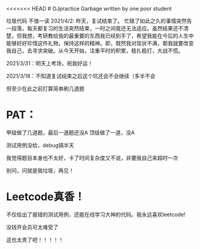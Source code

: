 <<<<<<< HEAD
﻿﻿﻿# OJpractice
Garbage written by one poor student 

垃圾代码 不值一读
2021/4/2: 昨天，复试结束了。
忙碌了如此之久的事情突然告一段落，每天都复习的生活突然结束，一时之间竟还无法适应。虽然结果还不清楚，但我想，考研教给我的最重要的东西我已经到手了，希望我能在今后的人生中能够好好珍惜这件礼物，保持这样的精神。即，既然我对现状不满，那我就要改变我自己，去寻求突破。从今天开始，注重平时的积累，稳扎稳打，大战不慌。

2021/3/31：明天上考场，祝我好运！

2021/3/18：不知道复试结束之后这个坑还会不会继续（多半不会

但至少在此之前打算简单刷几道题

# PAT：
甲级做了几道题，最后一道题还没A
顶级做了一道，没A

测试用例没给，debug搞半天

我觉得题目本身也不太好，卡了时间复杂度又不说，非要我自己来超时一次

别问，问就是我垃圾，再见！

# Leetcode真香！
不仅给出了报错的测试用例，还能在线学习大神的代码。我永远喜欢leetcode!

没钱开会员可太难受了

这也太贵了吧！！！！！
